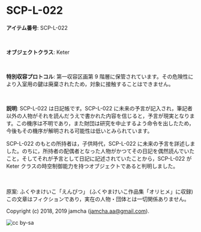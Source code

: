 

# SCP-L-022

**アイテム番号**: SCP-L-022  

<br>  

**オブジェクトクラス**: Keter  

<br>  

**特別収容プロトコル**: 第一収容区画第 9 階層に保管されています。その危険性により入室用の鍵は廃棄されたため，対象に接触することはできません。  

<br>  

**説明**: SCP-L-022 は日記帳です。SCP-L-022 に未来の予言が記入され，筆記者以外の人物がそれを読んだうえで書かれた内容を信じると，予言が現実となります。この機序は不明であり，また財団は研究を中止するよう命令を出したため，今後もその機序が解明される可能性は低いとみられています。  

SCP-L-022 のもとの所持者は，子供時代，SCP-L-022 に未来の予言を詳述しました。のちに，所持者の配偶者となった人物がかつてその日記を偶然読んでいたこと，そしてそれが予言として日記に記述されていたことから，SCP-L-022 が Keter クラスの時空制御能力を持つオブジェクトであると判明しました。  

<br>  
<br>  
原案: ふくやまけいこ「えんぴつ」 (ふくやまけいこ作品集「オリヒメ」に収録)  

<br>  
この文章はフィクションであり，実在の人物・団体とは一切関係ありません。  

Copyright (c) 2018, 2019 jamcha (jamcha.aa@gmail.com).  

![cc by-sa](https://i.creativecommons.org/l/by-sa/4.0/88x31.png)  

